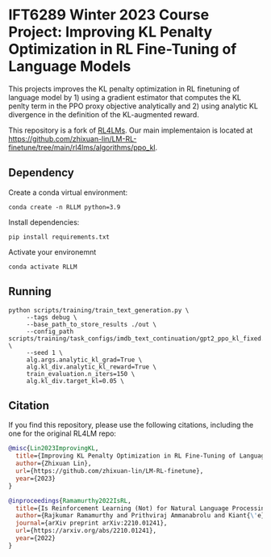 # IFT6289 Winter 2023 Course Project: Improving KL Penalty Optimization in RL Fine-Tuning of Language Models


This projects improves the KL penalty optimization in RL finetuning of language model by 1) using a gradient estimator that computes the KL penlty term in the PPO proxy
objective analytically and 2) using analytic KL divergence in the definition of the KL-augmented reward.

This repository is a fork of [RL4LMs](https://github.com/allenai/RL4LMs). Our main implementaion is located at https://github.com/zhixuan-lin/LM-RL-finetune/tree/main/rl4lms/algorithms/ppo_kl.

## Dependency

Create a conda virtual environment:

```
conda create -n RLLM python=3.9
```

Install dependencies:

```
pip install requirements.txt
```

Activate your environemnt

```
conda activate RLLM
```


## Running


```
python scripts/training/train_text_generation.py \
     --tags debug \
     --base_path_to_store_results ./out \
     --config_path scripts/training/task_configs/imdb_text_continuation/gpt2_ppo_kl_fixed.yml \
     --seed 1 \
     alg.args.analytic_kl_grad=True \
     alg.kl_div.analytic_kl_reward=True \
     train_evaluation.n_iters=150 \
     alg.kl_div.target_kl=0.05 \
```



## Citation


If you find this repository, please use the following citations, including the one for the original RL4LM repo:


```bibtex
@misc{Lin2023ImprovingKL,
  title={Improving KL Penalty Optimization in RL Fine-Tuning of Language Models},
  author={Zhixuan Lin},
  url={https://github.com/zhixuan-lin/LM-RL-finetune},
  year={2023}
}
```

```bibtex
@inproceedings{Ramamurthy2022IsRL,
  title={Is Reinforcement Learning (Not) for Natural Language Processing?: Benchmarks, Baselines, and Building Blocks for Natural Language Policy Optimization},
  author={Rajkumar Ramamurthy and Prithviraj Ammanabrolu and Kiant{\'e} Brantley and Jack Hessel and Rafet Sifa and Christian Bauckhage and Hannaneh Hajishirzi and Yejin Choi},
  journal={arXiv preprint arXiv:2210.01241},
  url={https://arxiv.org/abs/2210.01241},
  year={2022}
}
```

